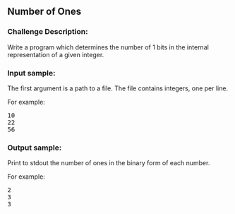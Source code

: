 <h2>Number of Ones</h2>

<h3>Challenge Description:</h3>

<p>
    Write a program which determines the number of 1 bits in the internal representation of a given integer.
</p>

<h3>Input sample:</h3>
<p>
    The first argument is a path to a file. The file  contains integers, one per line.
</p>
<p>
    For example:
</p>
<pre class="description-input-output">10
22
56</pre>

<h3>Output sample:</h3>

<p>
    Print to stdout the number of ones in the binary form of each number.
</p>
<p>
    For example:
</p>

<pre class="description-input-output">2
3
3</pre>